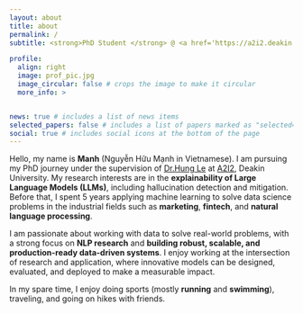 ```yaml
---
layout: about
title: about
permalink: /
subtitle: <strong>PhD Student </strong> @ <a href='https://a2i2.deakin.edu.au//'>Applied Artificial Intelligence Institute</a> 

profile:
  align: right
  image: prof_pic.jpg
  image_circular: false # crops the image to make it circular
  more_info: >


news: true # includes a list of news items
selected_papers: false # includes a list of papers marked as "selected={true}"
social: true # includes social icons at the bottom of the page
---
```


Hello, my name is **Manh** (Nguyễn Hữu Mạnh in Vietnamese). I am pursuing my PhD journey under the supervision of <a href='https://thaihungle.github.io/'>Dr.Hung Le</a> at <a href='https://a2i2.deakin.edu.au/'>A2I2</a>, Deakin University. My research interests are in the **explainability of Large Language Models (LLMs)**, including hallucination detection and mitigation. Before that, I spent 5 years applying machine learning to solve data science problems in the industrial fields such as **marketing**, **fintech**, and **natural language processing**.

I am passionate about working with data to solve real-world problems, with a strong focus on **NLP research** and **building robust, scalable, and production-ready data-driven systems**. I enjoy working at the intersection of research and application, where innovative models can be designed, evaluated, and deployed to make a measurable impact.

In my spare time, I enjoy doing sports (mostly **running** and **swimming**), traveling, and going on hikes with friends.